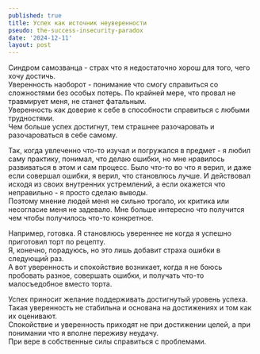 ```yaml
---
published: true
title: Успех как источник неуверенности
pseudo: the-success-insecurity-paradox
date: '2024-12-11'
layout: post
---
```

Синдром самозванца - страх что я недостаточно хорош для того, чего хочу достичь.\
Уверенность наоборот - понимание что смогу справиться со сложностями без особых потерь. По крайней мере, что провал не травмирует меня, не станет фатальным.\
Уверенность как доверие к себе в способности справиться с любыми трудностями.\
Чем больше успех достигнут, тем страшнее разочаровать и разочароваться в себе самому.

Так, когда увлеченно что-то изучал и погружался в предмет - я любил саму практику, понимал, что делаю ошибки, но мне нравилось развиваться в этом и сам процесс. Было что-то во что я верил, и даже если совершал ошибки, я верил, что становлюсь лучше. И действовал исходя из своих внутренних устремлений, а если окажется что неправильно - я просто сделаю выводы.\
Поэтому мнение людей меня не сильно трогало, их критика или несогласие меня не задевало. Мне больше интересно что получится чем чтобы получилось что-то конкретное.

Например, готовка. Я становлюсь увереннее не когда я успешно приготовил торт по рецепту.\
Я, конечно, порадуюсь, но это лишь добавит страха ошибки в следующий раз.\
А вот уверенность и спокойствие возникает, когда я не боюсь пробовать разное, совершать ошибки, и получать что-то малосъедобное вместо торта.

Успех приносит желание поддерживать достигнутый уровень успеха. Такая уверенность не стабильна и основана на достижениях и том как их оценивают.\
Спокойствие и уверенность приходят не при достижении целей, а при понимании что я вполне переживу неудачу.\
При вере в собственные силы справиться с проблемами.
